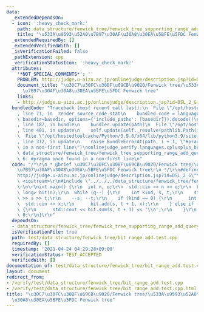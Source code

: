```yaml
---
data:
  _extendedDependsOn:
  - icon: ':heavy_check_mark:'
    path: data_structure/fenwick_tree/fenwick_tree_supporting_range_add_query.hpp
    title: "\u533A\u9593\u52A0\u7B97\u30AF\u30A8\u30EA\u5BFE\u5FDC Fenwick tree"
  _extendedRequiredBy: []
  _extendedVerifiedWith: []
  _isVerificationFailed: false
  _pathExtension: cpp
  _verificationStatusIcon: ':heavy_check_mark:'
  attributes:
    '*NOT_SPECIAL_COMMENTS*': ''
    PROBLEM: http://judge.u-aizu.ac.jp/onlinejudge/description.jsp?id=DSL_2_G
    document_title: "\u30C7\u30FC\u30BF\u69CB\u9020/Fenwick tree/\u533A\u9593\u52A0\
      \u7B97\u30AF\u30A8\u30EA\u5BFE\u5FDC Fenwick tree"
    links:
    - http://judge.u-aizu.ac.jp/onlinejudge/description.jsp?id=DSL_2_G
  bundledCode: "Traceback (most recent call last):\n  File \"/opt/hostedtoolcache/Python/3.9.6/x64/lib/python3.9/site-packages/onlinejudge_verify/documentation/build.py\"\
    , line 71, in _render_source_code_stat\n    bundled_code = language.bundle(stat.path,\
    \ basedir=basedir, options={'include_paths': [basedir]}).decode()\n  File \"/opt/hostedtoolcache/Python/3.9.6/x64/lib/python3.9/site-packages/onlinejudge_verify/languages/cplusplus.py\"\
    , line 187, in bundle\n    bundler.update(path)\n  File \"/opt/hostedtoolcache/Python/3.9.6/x64/lib/python3.9/site-packages/onlinejudge_verify/languages/cplusplus_bundle.py\"\
    , line 401, in update\n    self.update(self._resolve(pathlib.Path(included), included_from=path))\n\
    \  File \"/opt/hostedtoolcache/Python/3.9.6/x64/lib/python3.9/site-packages/onlinejudge_verify/languages/cplusplus_bundle.py\"\
    , line 312, in update\n    raise BundleErrorAt(path, i + 1, \"#pragma once found\
    \ in a non-first line\")\nonlinejudge_verify.languages.cplusplus_bundle.BundleErrorAt:\
    \ data_structure/fenwick_tree/fenwick_tree_supporting_range_add_query.hpp: line\
    \ 6: #pragma once found in a non-first line\n"
  code: "/*\r\n * @brief \u30C7\u30FC\u30BF\u69CB\u9020/Fenwick tree/\u533A\u9593\u52A0\
    \u7B97\u30AF\u30A8\u30EA\u5BFE\u5FDC Fenwick tree\r\n */\r\n#define PROBLEM \"\
    http://judge.u-aizu.ac.jp/onlinejudge/description.jsp?id=DSL_2_G\"\r\n\r\n#include\
    \ <iostream>\r\n#include \"../../../data_structure/fenwick_tree/fenwick_tree_supporting_range_add_query.hpp\"\
    \r\n\r\nint main() {\r\n  int n, q;\r\n  std::cin >> n >> q;\r\n  FenwickTreeSupportingRangeAddQuery<long\
    \ long> bit(n);\r\n  while (q--) {\r\n    int kind, s, t;\r\n    std::cin >> kind\
    \ >> s >> t;\r\n    --s; --t;\r\n    if (kind == 0) {\r\n      int x;\r\n    \
    \  std::cin >> x;\r\n      bit.add(s, t + 1, x);\r\n    } else if (kind == 1)\
    \ {\r\n      std::cout << bit.sum(s, t + 1) << '\\n';\r\n    }\r\n  }\r\n  return\
    \ 0;\r\n}\r\n"
  dependsOn:
  - data_structure/fenwick_tree/fenwick_tree_supporting_range_add_query.hpp
  isVerificationFile: true
  path: test/data_structure/fenwick_tree/bit_range_add.test.cpp
  requiredBy: []
  timestamp: '2021-04-24 04:29:28+09:00'
  verificationStatus: TEST_ACCEPTED
  verifiedWith: []
documentation_of: test/data_structure/fenwick_tree/bit_range_add.test.cpp
layout: document
redirect_from:
- /verify/test/data_structure/fenwick_tree/bit_range_add.test.cpp
- /verify/test/data_structure/fenwick_tree/bit_range_add.test.cpp.html
title: "\u30C7\u30FC\u30BF\u69CB\u9020/Fenwick tree/\u533A\u9593\u52A0\u7B97\u30AF\
  \u30A8\u30EA\u5BFE\u5FDC Fenwick tree"
---
```

